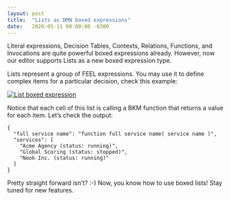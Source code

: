 ```yaml
---
layout: post
title:  "Lists as DMN boxed expressions"
date:   2020-05-11 00:00:00 -0300
---
```


Literal expressions, Decision Tables, Contexts, Relations, Functions, and Invocations are quite powerful boxed expressions already. However, now our editor supports Lists as a new boxed expression type.

Lists represent a group of FEEL expressions. You may use it to define complex items for a particular decision, check this example:

[![List boxed expression](/assets/lists-as-dmn-boxed-expressions.png "List boxed expression")](/assets/lists-as-dmn-boxed-expressions.png)

Notice that each cell of this list is calling a BKM function that returns a value for each item. Let’s check the output:

```
{
  "full service name": "function full service name( service name )",
  "services": [
    "Acme Agency (status: running)",
    "Global Scoring (status: stopped)",
    "Nook Inc. (status: running)"
  ]
}
```

Pretty straight forward isn’t? :-) Now, you know how to use boxed lists! Stay tuned for new features.
